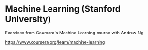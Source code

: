 # Machine Learning (Stanford University)
Exercises from Coursera's Machine Learning course with Andrew Ng

https://www.coursera.org/learn/machine-learning

